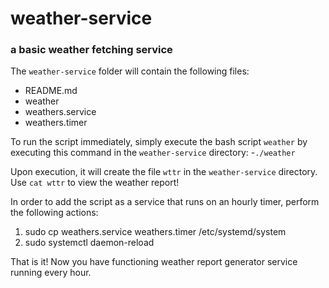 # weather-service
### a basic weather fetching service


The `weather-service` folder will contain the following files:
- README.md
- weather
- weathers.service
- weathers.timer


To run the script immediately, simply execute the bash script `weather` by executing this command in the `weather-service` directory:
-`./weather`


Upon execution, it will create the file `wttr` in the `weather-service` directory.
Use `cat wttr` to view the weather report!


In order to add the script as a service that runs on an hourly timer, perform the following actions:
1. sudo cp weathers.service weathers.timer /etc/systemd/system
2. sudo systemctl daemon-reload


That is it! Now you have functioning weather report generator service running every hour.
